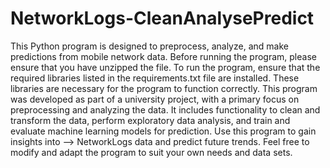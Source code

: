 # NetworkLogs-CleanAnalysePredict
This Python program is designed to preprocess, analyze, and make predictions from mobile network data. Before running the program, please ensure that you have unzipped the file.
To run the program, ensure that the required libraries listed in the requirements.txt file are installed. These libraries are necessary for the program to function correctly.
This program was developed as part of a university project, with a primary focus on preprocessing and analyzing the data.
It includes functionality to clean and transform the data, perform exploratory data analysis, and train and evaluate machine learning models for prediction.
Use this program to gain insights into --> NetworkLogs data and predict future trends. Feel free to modify and adapt the program to suit your own needs and data sets.
